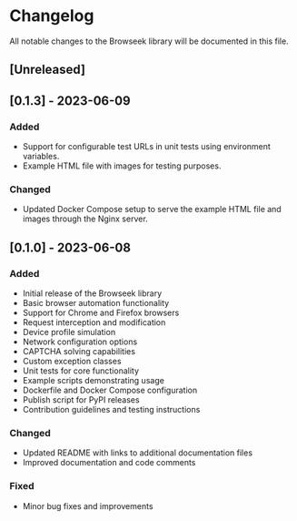 # Changelog

All notable changes to the Browseek library will be documented in this file.

## [Unreleased]

## [0.1.3] - 2023-06-09
### Added
- Support for configurable test URLs in unit tests using environment variables.
- Example HTML file with images for testing purposes.

### Changed
- Updated Docker Compose setup to serve the example HTML file and images through the Nginx server.

## [0.1.0] - 2023-06-08
### Added
- Initial release of the Browseek library
- Basic browser automation functionality
- Support for Chrome and Firefox browsers
- Request interception and modification
- Device profile simulation
- Network configuration options
- CAPTCHA solving capabilities
- Custom exception classes
- Unit tests for core functionality
- Example scripts demonstrating usage
- Dockerfile and Docker Compose configuration
- Publish script for PyPI releases
- Contribution guidelines and testing instructions

### Changed
- Updated README with links to additional documentation files
- Improved documentation and code comments

### Fixed
- Minor bug fixes and improvements
